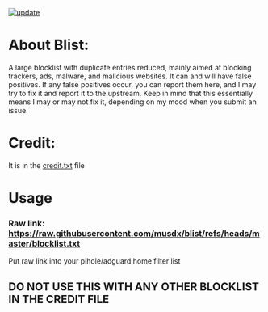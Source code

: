 [![update](https://github.com/musdx/blist/actions/workflows/rust.yml/badge.svg)](https://github.com/musdx/blist/actions/workflows/rust.yml)
# About Blist:

A large blocklist with duplicate entries reduced, mainly aimed at blocking trackers, ads, malware, and malicious websites. It can and will have false positives. If any false positives occur, you can report them here, and I may try to fix it and report it to the upstream. Keep in mind that this essentially means I may or may not fix it, depending on my mood when you submit an issue.

# Credit:
It is in the [credit.txt](https://github.com/Tahosol/blist/blob/master/credit.txt) file

# Usage

### Raw link: https://raw.githubusercontent.com/musdx/blist/refs/heads/master/blocklist.txt

Put raw link into your pihole/adguard home filter list

## DO NOT USE THIS WITH ANY OTHER BLOCKLIST IN THE CREDIT FILE
